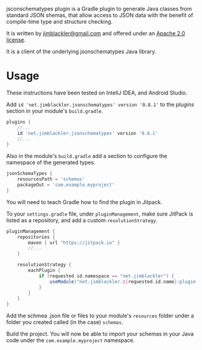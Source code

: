 jsconschematypes plugin is a Gradle plugin to generate Java classes from
standard JSON shemas, that allow access to JSON data with the benefit of
compile-time type and structure checking.

It is written by jimblackler@gmail.com and offered under an
[Apache 2.0 license](https://www.apache.org/licenses/LICENSE-2.0).

It is a client of the underlying jsonschematypes Java library.

# Usage

These instructions have been tested on IntellJ IDEA, and Android Studio.

Add `id 'net.jimblackler.jsonschematypes' version '0.8.1'` to the *plugins*
section in your module's `build.gradle`.

```groovy
plugins {
    //...
    id 'net.jimblackler.jsonschematypes' version '0.8.1'
    //...
}
```

Also in the module's `build.gradle` add a section to configure the namespace of
the generated types.

```groovy
jsonSchemaTypes {
    resourcesPath = 'schemas'
    packageOut = 'com.example.myproject'
}
```

You will need to teach Gradle how to find the plugin in Jitpack.

To your `settings.gradle` file, under `pluginManagement`, make sure JitPack is
listed as a repository, and add a custom `resolutionStrategy`.

```groovy
pluginManagement {
    repositories {
        maven { url "https://jitpack.io" }
        //...
    }

    resolutionStrategy {
        eachPlugin {
            if (requested.id.namespace == "net.jimblackler") {
                useModule("net.jimblackler.${requested.id.name}:plugin:${requested.version}")
            }
        }
    }
}
```

Add the schmea .json file or files to your module's `resources` folder under a
folder you created called (in the case) `schemas`.

Build the project. You will now be able to import your schemas in your Java code
under the `com.example.myproject` namespace.
